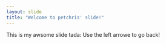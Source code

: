 ```yaml
---
layout: slide
title: "Welcome to petchris' slide!"
---
```

This is my awsome slide tada:
Use the left arrowe to go back!
